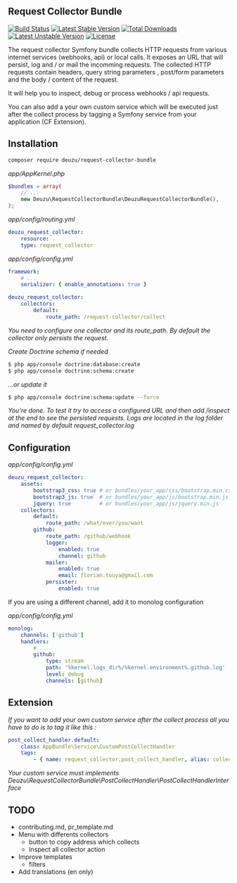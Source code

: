 Request Collector Bundle
------------------------

[![Build Status](https://travis-ci.org/deuzu/RequestCollectorBundle.svg?branch=master)](https://travis-ci.org/deuzu/RequestCollectorBundle)
[![Latest Stable Version](https://poser.pugx.org/deuzu/request-collector-bundle/v/stable)](https://packagist.org/packages/deuzu/request-collector-bundle) [![Total Downloads](https://poser.pugx.org/deuzu/request-collector-bundle/downloads)](https://packagist.org/packages/deuzu/request-collector-bundle) [![Latest Unstable Version](https://poser.pugx.org/deuzu/request-collector-bundle/v/unstable)](https://packagist.org/packages/deuzu/request-collector-bundle) [![License](https://poser.pugx.org/deuzu/request-collector-bundle/license)](https://packagist.org/packages/deuzu/request-collector-bundle)

The request collector Symfony bundle collects HTTP requests from various internet services (webhooks, api) or local calls.
It exposes an URL that will persist, log and / or mail the incomming requests.
The collected HTTP requests contain headers, query string parameters , post/form parameters and the body / content of the request.

It will help you to inspect, debug or process webhooks / api requests.

You can also add a your own custom service which will be executed just after the collect process by tagging a Symfony service from your application (CF Extension).


## Installation

```bash
composer require deuzu/request-collector-bundle
```

*app/AppKernel.php*
```php
$bundles = array(
    // ...
    new Deuzu\RequestCollectorBundle\DeuzuRequestCollectorBundle(),
);
```

*app/config/routing.yml*
```yaml
deuzu_request_collector:
    resource: .
    type: request_collector
```

*app/config/config.yml*
```yaml
framework:
    # ...
    serializer: { enable_annotations: true }

deuzu_request_collector:
    collectors:
        default:
            route_path: /request-collector/collect
```
*You need to configure one collector and its route_path. By default the collector only persists the request.*

*Create Doctrine schema if needed*
```bash
$ php app/console doctrine:database:create
$ php app/console doctrine:schema:create
```

*...or update it*

```bash
$ php app/console doctrine:schema:update --force
```

*You're done. To test it try to access a configured URL and then add /inspect at the end to see the persisted requests. Logs are located in the log folder and named by default request_collector.log*


## Configuration

*app/config/config.yml*
```yaml
deuzu_request_collector:
    assets:
        bootstrap3_css: true # or bundles/your_app/css/bootstrap.min.css
        bootstrap3_js: true  # or bundles/your_app/js/bootstrap.min.js
        jquery: true         # or bundles/your_app/js/jquery.min.js
    collectors:
        default:
            route_path: /what/ever/you/want
        github:
            route_path: /github/webhook
            logger:
                enabled: true
                channel: github
            mailer:
                enabled: true
                email: florian.touya@gmail.com
            persister:
                enabled: true
```

If you are using a different channel, add it to monolog configuration

*app/config/config.yml*

```yaml
monolog:
    channels: ['github']
    handlers:
        # ...
        github:
            type: stream
            path: '%kernel.logs_dir%/%kernel.environment%.github.log'
            level: debug
            channels: [github]
```


## Extension

*If you want to add your own custom service after the collect process all you have to do is to tag it like this :*
```yaml
post_collect_handler.default:
    class: AppBundle\Service\CustomPostCollectHandler
    tags:
        - { name: request_collector.post_collect_handler, alias: collector_name }
```
*Your custom service must implements Deuzu\RequestCollectorBundle\PostCollectHandler\PostCollectHandlerInterface*


## TODO
   * contributing.md, pr_template.md
   * Menu with differents collectors
      * button to copy address which collects
      * Inspect all collector action
   * Improve templates
      * filters
   * Add translations (en only)
